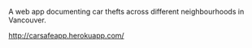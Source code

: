 A web app documenting car thefts across different neighbourhoods in Vancouver.

http://carsafeapp.herokuapp.com/

